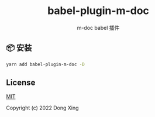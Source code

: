 <h1 align="center">babel-plugin-m-doc</h1>

<div align="center">
m-doc babel 插件
</div>

## 📦 安装
```bash
yarn add babel-plugin-m-doc -D
```
## License
[MIT](http://opensource.org/licenses/MIT)

Copyright (c) 2022 Dong Xing

